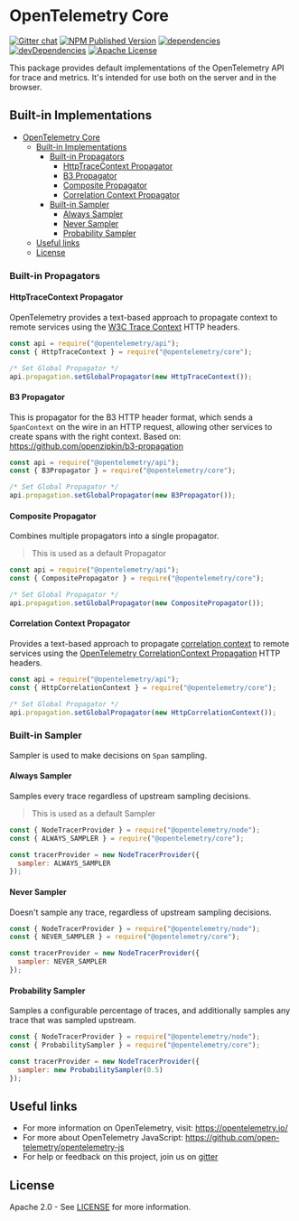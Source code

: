 # OpenTelemetry Core

[![Gitter chat][gitter-image]][gitter-url]
[![NPM Published Version][npm-img]][npm-url]
[![dependencies][dependencies-image]][dependencies-url]
[![devDependencies][devDependencies-image]][devDependencies-url]
[![Apache License][license-image]][license-image]

This package provides default implementations of the OpenTelemetry API for trace and metrics. It's intended for use both on the server and in the browser.

## Built-in Implementations

- [OpenTelemetry Core](#opentelemetry-core)
  - [Built-in Implementations](#built-in-implementations)
    - [Built-in Propagators](#built-in-propagators)
      - [HttpTraceContext Propagator](#httptracecontext-propagator)
      - [B3 Propagator](#b3-propagator)
      - [Composite Propagator](#composite-propagator)
      - [Correlation Context Propagator](#correlation-context-propagator)
    - [Built-in Sampler](#built-in-sampler)
      - [Always Sampler](#always-sampler)
      - [Never Sampler](#never-sampler)
      - [Probability Sampler](#probability-sampler)
  - [Useful links](#useful-links)
  - [License](#license)

### Built-in Propagators

#### HttpTraceContext Propagator

OpenTelemetry provides a text-based approach to propagate context to remote services using the [W3C Trace Context](https://www.w3.org/TR/trace-context/) HTTP headers.

```js
const api = require("@opentelemetry/api");
const { HttpTraceContext } = require("@opentelemetry/core");

/* Set Global Propagator */
api.propagation.setGlobalPropagator(new HttpTraceContext());
```

#### B3 Propagator

This is propagator for the B3 HTTP header format, which sends a `SpanContext` on the wire in an HTTP request, allowing other services to create spans with the right context. Based on: <https://github.com/openzipkin/b3-propagation>

```js
const api = require("@opentelemetry/api");
const { B3Propagator } = require("@opentelemetry/core");

/* Set Global Propagator */
api.propagation.setGlobalPropagator(new B3Propagator());
```

#### Composite Propagator

Combines multiple propagators into a single propagator.

> This is used as a default Propagator

```js
const api = require("@opentelemetry/api");
const { CompositePropagator } = require("@opentelemetry/core");

/* Set Global Propagator */
api.propagation.setGlobalPropagator(new CompositePropagator());
```

#### Correlation Context Propagator

Provides a text-based approach to propagate [correlation context](https://w3c.github.io/correlation-context/) to remote services using the [OpenTelemetry CorrelationContext Propagation](https://github.com/open-telemetry/opentelemetry-specification/blob/master/specification/correlationcontext/api.md#header-name) HTTP headers.

```js
const api = require("@opentelemetry/api");
const { HttpCorrelationContext } = require("@opentelemetry/core");

/* Set Global Propagator */
api.propagation.setGlobalPropagator(new HttpCorrelationContext());
```

### Built-in Sampler

Sampler is used to make decisions on `Span` sampling.

#### Always Sampler

Samples every trace regardless of upstream sampling decisions.

> This is used as a default Sampler

```js
const { NodeTracerProvider } = require("@opentelemetry/node");
const { ALWAYS_SAMPLER } = require("@opentelemetry/core");

const tracerProvider = new NodeTracerProvider({
  sampler: ALWAYS_SAMPLER
});
```

#### Never Sampler

Doesn't sample any trace, regardless of upstream sampling decisions.

```js
const { NodeTracerProvider } = require("@opentelemetry/node");
const { NEVER_SAMPLER } = require("@opentelemetry/core");

const tracerProvider = new NodeTracerProvider({
  sampler: NEVER_SAMPLER
});
```

#### Probability Sampler

Samples a configurable percentage of traces, and additionally samples any trace that was sampled upstream.

```js
const { NodeTracerProvider } = require("@opentelemetry/node");
const { ProbabilitySampler } = require("@opentelemetry/core");

const tracerProvider = new NodeTracerProvider({
  sampler: new ProbabilitySampler(0.5)
});
```

## Useful links

- For more information on OpenTelemetry, visit: <https://opentelemetry.io/>
- For more about OpenTelemetry JavaScript: <https://github.com/open-telemetry/opentelemetry-js>
- For help or feedback on this project, join us on [gitter][gitter-url]

## License

Apache 2.0 - See [LICENSE][license-url] for more information.

[gitter-image]: https://badges.gitter.im/open-telemetry/opentelemetry-js.svg
[gitter-url]: https://gitter.im/open-telemetry/opentelemetry-node?utm_source=badge&utm_medium=badge&utm_campaign=pr-badge&utm_content=badge
[license-url]: https://github.com/open-telemetry/opentelemetry-js/blob/master/LICENSE
[license-image]: https://img.shields.io/badge/license-Apache_2.0-green.svg?style=flat
[dependencies-image]: https://david-dm.org/open-telemetry/opentelemetry-js/status.svg?path=packages/opentelemetry-core
[dependencies-url]: https://david-dm.org/open-telemetry/opentelemetry-js?path=packages%2Fopentelemetry-core
[devDependencies-image]: https://david-dm.org/open-telemetry/opentelemetry-js/dev-status.svg?path=packages/opentelemetry-core
[devDependencies-url]: https://david-dm.org/open-telemetry/opentelemetry-js?path=packages%2Fopentelemetry-core&type=dev
[npm-url]: https://www.npmjs.com/package/@opentelemetry/core
[npm-img]: https://badge.fury.io/js/%40opentelemetry%2Fcore.svg
